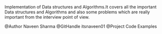 Implementation of Data structures and Algorithms.It covers all the important Data structures and Algorithms and also some problems which are really important from the interview point of view.

@Author Naveen Sharma
@GitHandle itsnaveen01
@Project Code Examples

